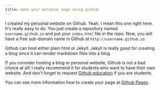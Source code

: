 ```yaml
---
title: make your personal page using github
---
```


I created my personal website on Github. Yeah, I mean this one right here.
It's really easy to do. You just create a repository named `username.github.io` and
put your `index.html` file in the repo. Now, you will have
a free sub-domain name in Github at `http://username.github.io`.

Github can host either plain html or Jekyll. Jekyll is really good for
creating a blog since it can render markdown files into a blog.

If you consider hosting a blog or personal website, Github is not a bad choice at all!
I really recommend it for students who want to have their own website. And don't forget to
request [Github education](https://education.github.com/) if you are students.

You can see more information how to create your page at [Github Pages](https://pages.github.com/).
